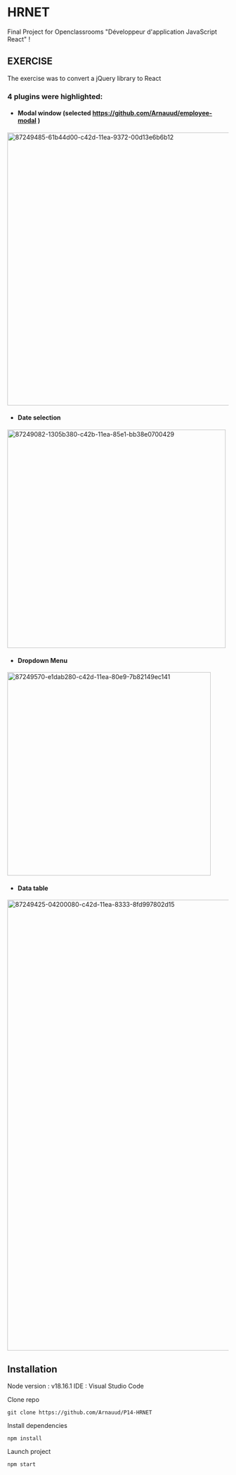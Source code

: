 # HRNET
Final Project for Openclassrooms "Développeur d'application JavaScript React" ! 

## EXERCISE
The exercise was to convert a jQuery library to React

### 4 plugins were highlighted:
- #### Modal window (selected https://github.com/Arnauud/employee-modal )
<img width="621" alt="87249485-61b44d00-c42d-11ea-9372-00d13e6b6b12" src="https://github.com/user-attachments/assets/e37b00be-aa68-4377-8922-05617364011f" />

- #### Date selection
<img width="497" alt="87249082-1305b380-c42b-11ea-85e1-bb38e0700429" src="https://github.com/user-attachments/assets/1979e888-b7d3-4f45-99f1-eb56fff426a7" />

- #### Dropdown Menu
<img width="463" alt="87249570-e1dab280-c42d-11ea-80e9-7b82149ec141" src="https://github.com/user-attachments/assets/43a6840e-cee5-4875-9b95-0b9ded9941ee" />

- #### Data table
<img width="1026" alt="87249425-04200080-c42d-11ea-8333-8fd997802d15" src="https://github.com/user-attachments/assets/e5bf194b-202a-46fc-8e86-b9a7430f0177" />


## Installation

Node version : v18.16.1
IDE : Visual Studio Code

Clone repo

`git clone https://github.com/Arnauud/P14-HRNET`

Install dependencies

`npm install`

Launch project

`npm start`


